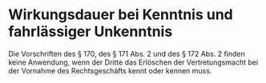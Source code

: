 # Wirkungsdauer bei Kenntnis und fahrlässiger Unkenntnis

Die Vorschriften des § 170, des § 171 Abs. 2 und des § 172 Abs. 2 finden keine Anwendung, wenn der Dritte das Erlöschen der Vertretungsmacht bei der Vornahme des Rechtsgeschäfts kennt oder kennen muss. 

